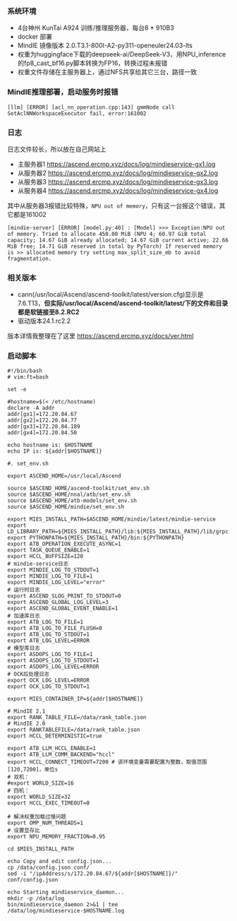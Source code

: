 ### 系统环境
* 4台神州 KunTai A924 训练/推理服务器，每台8 * 910B3
* docker 部署
* MindIE 镜像版本 2.0.T3.1-800I-A2-py311-openeuler24.03-lts
* 权重为huggingface下载的deepseek-ai/DeepSeek-V3，用NPU_inference的fp8_cast_bf16.py脚本转换为FP16，转换过程未报错
* 权重文件存储在主服务器上，通过NFS共享给其它三台，路径一致

### MindIE推理部署，启动服务时报错
```
[llm] [ERROR] [acl_nn_operation.cpp:143] gmmNode call SetAclNNWorkspaceExecutor fail, error:161002
```

### 日志
日志文件较长，所以放在自己网站上
* 主服务器1 <https://ascend.ercmp.xyz/docs/log/mindieservice-gx1.log>
* 从服务器2 <https://ascend.ercmp.xyz/docs/log/mindieservice-gx2.log>
* 从服务器3 <https://ascend.ercmp.xyz/docs/log/mindieservice-gx3.log>
* 从服务器4 <https://ascend.ercmp.xyz/docs/log/mindieservice-gx4.log>

其中从服务器3报错比较特殊，`NPU out of memory`，只有这一台报这个错误，其它都是161002
```
[mindie-server] [ERROR] [model.py:40] : [Model]	>>> Exception:NPU out of memory. Tried to allocate 450.00 MiB (NPU 4; 60.97 GiB total capacity; 14.67 GiB already allocated; 14.67 GiB current active; 22.66 MiB free; 14.71 GiB reserved in total by PyTorch) If reserved memory is >> allocated memory try setting max_split_size_mb to avoid fragmentation.
```

### 相关版本

* cann(/usr/local/Ascend/ascend-toolkit/latest/version.cfg)显示是7.6.T13，**但实际/usr/local/Ascend/ascend-toolkit/latest/下的文件和目录都是软链接至8.2.RC2**
* 驱动版本24.1.rc2.2

版本详情我整理在了这里 https://ascend.ercmp.xyz/docs/ver.html

### 启动脚本
```
#!/bin/bash
# vim:ft=bash

set -e

#hostname=$(< /etc/hostname)
declare -A addr
addr[gx1]=172.20.84.67
addr[gx2]=172.20.84.77
addr[gx3]=172.20.84.189
addr[gx4]=172.20.84.50

echo hostname is: $HOSTNAME
echo IP is: ${addr[$HOSTNAME]}

#. set_env.sh

export ASCEND_HOME=/usr/local/Ascend

source $ASCEND_HOME/ascend-toolkit/set_env.sh
source $ASCEND_HOME/nnal/atb/set_env.sh
source $ASCEND_HOME/atb-models/set_env.sh
source $ASCEND_HOME/mindie/set_env.sh

export MIES_INSTALL_PATH=$ASCEND_HOME/mindie/latest/mindie-service
export LD_LIBRARY_PATH=${MIES_INSTALL_PATH}/lib:${MIES_INSTALL_PATH}/lib/grpc:${LD_LIBRARY_PATH}
export PYTHONPATH=${MIES_INSTALL_PATH}/bin:${PYTHONPATH}
export ATB_OPERATION_EXECUTE_ASYNC=1
export TASK_QUEUE_ENABLE=1
export HCCL_BUFFSIZE=120
# mindie-service日志
export MINDIE_LOG_TO_STDOUT=1
export MINDIE_LOG_TO_FILE=1
export MINDIE_LOG_LEVEL="error"
# 运行时日志
export ASCEND_SLOG_PRINT_TO_STDOUT=0
export ASCEND_GLOBAL_LOG_LEVEL=3
export ASCEND_GLOBAL_EVENT_ENABLE=1
# 加速库日志
export ATB_LOG_TO_FILE=1
export ATB_LOG_TO_FILE_FLUSH=0
export ATB_LOG_TO_STDOUT=1
export ATB_LOG_LEVEL=ERROR
# 模型库日志
export ASDOPS_LOG_TO_FILE=1
export ASDOPS_LOG_TO_STDOUT=1
export ASDOPS_LOG_LEVEL=ERROR
# OCK后处理日志
export OCK_LOG_LEVEL=ERROR
export OCK_LOG_TO_STDOUT=1

export MIES_CONTAINER_IP=${addr[$HOSTNAME]}

# MindIE 2.1
export RANK_TABLE_FILE=/data/rank_table.json
# MindIE 2.0
export RANKTABLEFILE=/data/rank_table.json
export HCCL_DETERMINISTIC=true

export ATB_LLM_HCCL_ENABLE=1
export ATB_LLM_COMM_BACKEND="hccl"
export HCCL_CONNECT_TIMEOUT=7200 # 该环境变量需要配置为整数，取值范围[120,7200]，单位s
# 双机：
#export WORLD_SIZE=16
# 四机：
export WORLD_SIZE=32
export HCCL_EXEC_TIMEOUT=0

# 解决权重加载过慢问题
export OMP_NUM_THREADS=1
# 设置显存比
export NPU_MEMORY_FRACTION=0.95

cd $MIES_INSTALL_PATH

echo Copy and edit config.json...
cp /data/config.json conf/
sed -i "/ipAddress/s/172.20.84.67/${addr[$HOSTNAME]}/" conf/config.json

echo Starting mindieservice_daemon...
mkdir -p /data/log
bin/mindieservice_daemon 2>&1 | tee /data/log/mindieservice-$HOSTNAME.log
```
